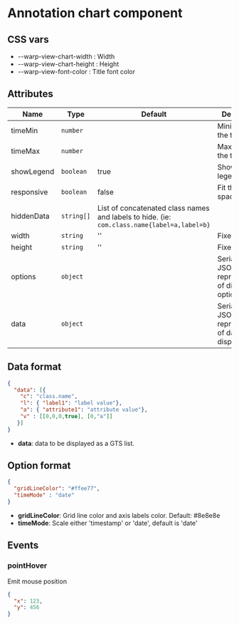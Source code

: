 # Annotation chart component

## CSS vars

- --warp-view-chart-width : Width
- --warp-view-chart-height : Height
- --warp-view-font-color : Title font color


## Attributes

| Name | Type | Default | Description |
|------|------|---------|-------------|
| timeMin | `number` | | Minimum in the time range |
| timeMax | `number` | | Maximum in the time range |
| showLegend | `boolean` | true | Shows a legend |
| responsive | `boolean` | false | Fit the parent space |
| hiddenData | `string[]` | List of concatenated class names and labels to hide. (ie: `com.class.name{label=a,label=b}` |
| width | `string` | '' | Fixed width |
| height | `string` | '' | Fixed height |
| options | `object` | | Serialized JSON representation of display options |
| data | `object` | | Serialized JSON representation of data to display |

## Data format


```json
{
  "data": [{
    "c": "class.name", 
    "l": { "label1": "label value"},  
    "a": { "attribute1": "attribute value"},
    "v" : [[0,0,0,true], [0,"a"]]
   }]
}
```
- **data**: data to be displayed as a GTS list.

## Option format

```json
{
  "gridLineColor": "#ffee77",
  "timeMode" : "date"
}
```

- **gridLineColor**: Grid line color and axis labels color. Default: #8e8e8e
- **timeMode**: Scale either 'timestamp' or 'date', default is 'date' 

## Events

### pointHover

Emit mouse position

```json
{
  "x": 123,
  "y": 456
}
```
